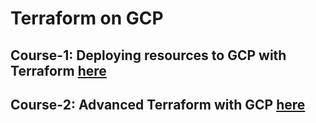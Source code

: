 # Terraform on GCP

## Course-1: Deploying resources to GCP with Terraform [here](https://learn.acloud.guru/course/3078e33a-0a35-433b-a341-a45d3c46bd1d/overview)
## Course-2: Advanced Terraform with GCP [here](https://learn.acloud.guru/course/advanced-terraform-with-gcp/overview)
